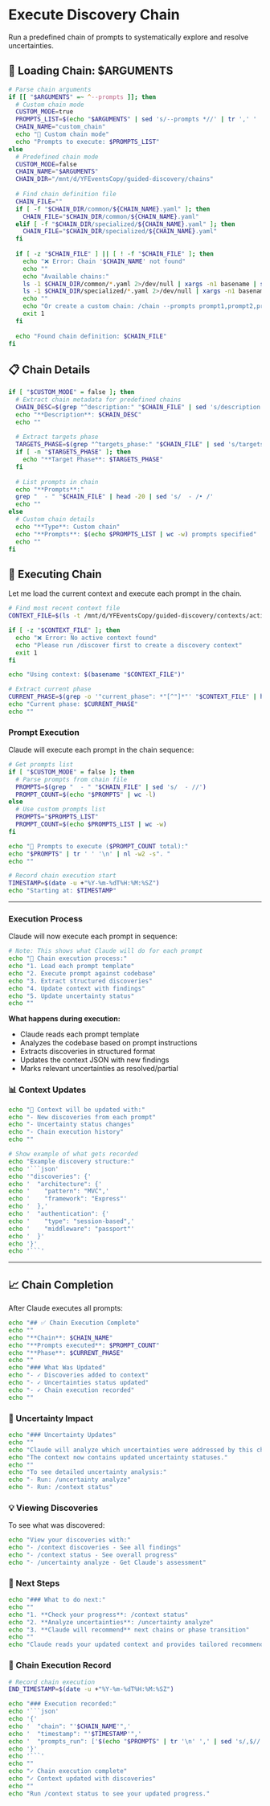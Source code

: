 # Execute Discovery Chain

Run a predefined chain of prompts to systematically explore and resolve uncertainties.

## 🔄 Loading Chain: $ARGUMENTS

```bash
# Parse chain arguments
if [[ "$ARGUMENTS" =~ ^--prompts ]]; then
  # Custom chain mode
  CUSTOM_MODE=true
  PROMPTS_LIST=$(echo "$ARGUMENTS" | sed 's/--prompts *//' | tr ',' ' ')
  CHAIN_NAME="custom_chain"
  echo "🔧 Custom chain mode"
  echo "Prompts to execute: $PROMPTS_LIST"
else
  # Predefined chain mode
  CUSTOM_MODE=false
  CHAIN_NAME="$ARGUMENTS"
  CHAIN_DIR="/mnt/d/YFEventsCopy/guided-discovery/chains"
  
  # Find chain definition file
  CHAIN_FILE=""
  if [ -f "$CHAIN_DIR/common/${CHAIN_NAME}.yaml" ]; then
    CHAIN_FILE="$CHAIN_DIR/common/${CHAIN_NAME}.yaml"
  elif [ -f "$CHAIN_DIR/specialized/${CHAIN_NAME}.yaml" ]; then
    CHAIN_FILE="$CHAIN_DIR/specialized/${CHAIN_NAME}.yaml"
  fi
  
  if [ -z "$CHAIN_FILE" ] || [ ! -f "$CHAIN_FILE" ]; then
    echo "❌ Error: Chain '$CHAIN_NAME' not found"
    echo ""
    echo "Available chains:"
    ls -1 $CHAIN_DIR/common/*.yaml 2>/dev/null | xargs -n1 basename | sed 's/\.yaml$//' | sed 's/^/  - /'
    ls -1 $CHAIN_DIR/specialized/*.yaml 2>/dev/null | xargs -n1 basename | sed 's/\.yaml$//' | sed 's/^/  - /'
    echo ""
    echo "Or create a custom chain: /chain --prompts prompt1,prompt2,prompt3"
    exit 1
  fi
  
  echo "Found chain definition: $CHAIN_FILE"
fi
```

## 📋 Chain Details

```bash
if [ "$CUSTOM_MODE" = false ]; then
  # Extract chain metadata for predefined chains
  CHAIN_DESC=$(grep "^description:" "$CHAIN_FILE" | sed 's/description: *//')
  echo "**Description**: $CHAIN_DESC"
  echo ""
  
  # Extract targets phase
  TARGETS_PHASE=$(grep "^targets_phase:" "$CHAIN_FILE" | sed 's/targets_phase: *//')
  if [ -n "$TARGETS_PHASE" ]; then
    echo "**Target Phase**: $TARGETS_PHASE"
  fi
  
  # List prompts in chain
  echo "**Prompts**:"
  grep "  - " "$CHAIN_FILE" | head -20 | sed 's/  - /• /' 
  echo ""
else
  # Custom chain details
  echo "**Type**: Custom chain"
  echo "**Prompts**: $(echo $PROMPTS_LIST | wc -w) prompts specified"
  echo ""
fi
```

## 🚀 Executing Chain

Let me load the current context and execute each prompt in the chain.

```bash
# Find most recent context file
CONTEXT_FILE=$(ls -t /mnt/d/YFEventsCopy/guided-discovery/contexts/active/*.json 2>/dev/null | head -1)

if [ -z "$CONTEXT_FILE" ]; then
  echo "❌ Error: No active context found"
  echo "Please run /discover first to create a discovery context"
  exit 1
fi

echo "Using context: $(basename "$CONTEXT_FILE")"

# Extract current phase
CURRENT_PHASE=$(grep -o '"current_phase": *"[^"]*"' "$CONTEXT_FILE" | head -1 | cut -d'"' -f4)
echo "Current phase: $CURRENT_PHASE"
echo ""
```

### Prompt Execution

Claude will execute each prompt in the chain sequence:

```bash
# Get prompts list
if [ "$CUSTOM_MODE" = false ]; then
  # Parse prompts from chain file
  PROMPTS=$(grep "  - " "$CHAIN_FILE" | sed 's/  - //')
  PROMPT_COUNT=$(echo "$PROMPTS" | wc -l)
else
  # Use custom prompts list
  PROMPTS="$PROMPTS_LIST"
  PROMPT_COUNT=$(echo $PROMPTS_LIST | wc -w)
fi

echo "📝 Prompts to execute ($PROMPT_COUNT total):"
echo "$PROMPTS" | tr ' ' '\n' | nl -w2 -s". "
echo ""

# Record chain execution start
TIMESTAMP=$(date -u +"%Y-%m-%dT%H:%M:%SZ")
echo "Starting at: $TIMESTAMP"
```

---

### Execution Process

Claude will now execute each prompt in sequence:

```bash
# Note: This shows what Claude will do for each prompt
echo "🚀 Chain execution process:"
echo "1. Load each prompt template"
echo "2. Execute prompt against codebase"
echo "3. Extract structured discoveries"
echo "4. Update context with findings"
echo "5. Update uncertainty status"
echo ""
```

**What happens during execution:**
- Claude reads each prompt template
- Analyzes the codebase based on prompt instructions
- Extracts discoveries in structured format
- Updates the context JSON with new findings
- Marks relevant uncertainties as resolved/partial

### 📊 Context Updates

```bash
echo "📝 Context will be updated with:"
echo "- New discoveries from each prompt"
echo "- Uncertainty status changes"
echo "- Chain execution history"
echo ""

# Show example of what gets recorded
echo "Example discovery structure:"
echo '```json'
echo '"discoveries": {'
echo '  "architecture": {'
echo '    "pattern": "MVC",'
echo '    "framework": "Express"'
echo '  },'
echo '  "authentication": {'
echo '    "type": "session-based",'
echo '    "middleware": "passport"'
echo '  }'
echo '}'
echo '```'
```

---

## 📈 Chain Completion

After Claude executes all prompts:

```bash
echo "## ✅ Chain Execution Complete"
echo ""
echo "**Chain**: $CHAIN_NAME"
echo "**Prompts executed**: $PROMPT_COUNT"
echo "**Phase**: $CURRENT_PHASE"
echo ""
echo "### What Was Updated"
echo "- ✓ Discoveries added to context"
echo "- ✓ Uncertainties status updated"
echo "- ✓ Chain execution recorded"
echo ""
```

### 🎯 Uncertainty Impact

```bash
echo "### Uncertainty Updates"
echo ""
echo "Claude will analyze which uncertainties were addressed by this chain."
echo "The context now contains updated uncertainty statuses."
echo ""
echo "To see detailed uncertainty analysis:"
echo "- Run: /uncertainty analyze"
echo "- Run: /context status"
```

### 💡 Viewing Discoveries

To see what was discovered:

```bash
echo "View your discoveries with:"
echo "- /context discoveries - See all findings"
echo "- /context status - See overall progress"
echo "- /uncertainty analyze - Get Claude's assessment"
```

### 🎯 Next Steps

```bash
echo "### What to do next:"
echo ""
echo "1. **Check your progress**: /context status"
echo "2. **Analyze uncertainties**: /uncertainty analyze"
echo "3. **Claude will recommend** next chains or phase transition"
echo ""
echo "Claude reads your updated context and provides tailored recommendations."
```

### 💾 Chain Execution Record

```bash
# Record chain execution
END_TIMESTAMP=$(date -u +"%Y-%m-%dT%H:%M:%SZ")

echo "### Execution recorded:"
echo '```json'
echo '{'
echo '  "chain": "'$CHAIN_NAME'",'
echo '  "timestamp": "'$TIMESTAMP'",'
echo '  "prompts_run": ['$(echo "$PROMPTS" | tr '\n' ',' | sed 's/,$//')']'
echo '}'
echo '```'
echo ""
echo "✓ Chain execution complete"
echo "✓ Context updated with discoveries"
echo ""
echo "Run /context status to see your updated progress."
```